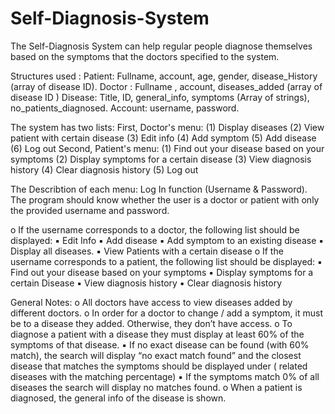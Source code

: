 # Self-Diagnosis-System
The Self-Diagnosis System can help regular people diagnose themselves based on the symptoms that the doctors specified to the system.

Structures used : 
Patient: Fullname, account, age, gender, disease_History (array of disease ID). 
Doctor : Fullname , account, diseases_added (array of disease ID )
Disease: Title, ID, general_info, symptoms (Array of strings), no_patients_diagnosed. 
Account: username, password. 

The system has two lists:
First, Doctor's menu:
(1) Display diseases
(2) View patient with certain disease
(3) Edit info
(4) Add symptom
(5) Add disease
(6) Log out
Second, Patient's menu:
(1) Find out your disease based on your symptoms 
(2) Display symptoms for a certain disease
(3) View diagnosis history
(4) Clear diagnosis history
(5) Log out
 
The Describtion of each menu:
Log In function (Username & Password). The program should know whether the user is a doctor or patient with only the provided username and password. 

o If the username corresponds to a doctor, the following list should be displayed: 
▪ Edit Info 
▪ Add disease 
▪ Add symptom to an existing disease
▪ Display all diseases. 
▪ View Patients with a certain disease 
o If the username corresponds to a patient, the following list should be displayed: 
▪ Find out your disease based on your symptoms 
▪ Display symptoms for a certain Disease 
▪ View diagnosis history 
▪ Clear diagnosis history 

General Notes: 
o All doctors have access to view diseases added by different doctors. 
o In order for a doctor to change / add a symptom, it must be to a disease they added. Otherwise, they don’t have access. 
o To diagnose a patient with a disease they must display at least 60% of the symptoms of that disease.
▪ If no exact disease can be found (with 60% match), the search will display “no exact match found” and the closest disease that matches the symptoms should be displayed under ( related diseases with the matching percentage) 
▪ If the symptoms match 0% of all diseases the search will display no matches found. 
o When a patient is diagnosed, the general info of the disease is shown. 

